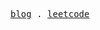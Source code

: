 <p align="center">
  <samp>
    <a href="https://caterpillar-soft.com">blog</a> .
    <a href="https://leetcode.cn/u/caterpi11ar/">leetcode</a>
  </samp>
</p>